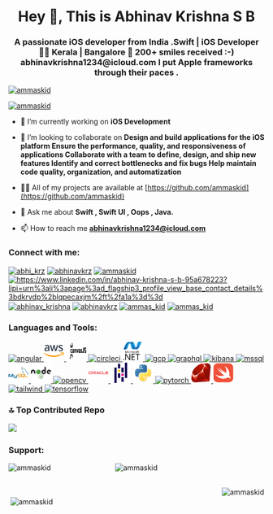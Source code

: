 <h1 align="center">Hey 👋, This is Abhinav Krishna S B</h1>
<h3 align="center">A passionate iOS developer from India .Swift | iOS Developer 🧑‍💻 Kerala | Bangalore 📍 200+ smiles received :-) abhinavkrishna1234@icloud.com I put Apple frameworks through their paces .</h3>

<p align="left"> <a href="https://github.com/ryo-ma/github-profile-trophy"><img src="https://github-profile-trophy.vercel.app/?username=ammaskid" alt="ammaskid" /></a> </p>

<p align="left"> <a href="https://twitter.com/ammaskid" target="blank"><img src="https://img.shields.io/twitter/follow/ammaskid?logo=twitter&style=for-the-badge" alt="ammaskid" /></a> </p>

- 🔭 I’m currently working on **iOS Development**

- 👯 I’m looking to collaborate on **Design and build applications for the iOS platform Ensure the performance, quality, and responsiveness of applications Collaborate with a team to define, design, and ship new features Identify and correct bottlenecks and fix bugs Help maintain code quality, organization, and automatization**

- 👨‍💻 All of my projects are available at [https://github.com/ammaskid](https://github.com/ammaskid)

- 💬 Ask me about **Swift , Swift UI , Oops , Java.**

- 📫 How to reach me **abhinavkrishna1234@icloud.com**

<h3 align="left">Connect with me:</h3>
<p align="left">
<a href="https://codepen.io/abhi_krz" target="blank"><img align="center" src="https://raw.githubusercontent.com/rahuldkjain/github-profile-readme-generator/master/src/images/icons/Social/codepen.svg" alt="abhi_krz" height="30" width="40" /></a>
<a href="https://dev.to/abhinavkrz" target="blank"><img align="center" src="https://raw.githubusercontent.com/rahuldkjain/github-profile-readme-generator/master/src/images/icons/Social/devto.svg" alt="abhinavkrz" height="30" width="40" /></a>
<a href="https://twitter.com/ammaskid" target="blank"><img align="center" src="https://raw.githubusercontent.com/rahuldkjain/github-profile-readme-generator/master/src/images/icons/Social/twitter.svg" alt="ammaskid" height="30" width="40" /></a>
<a href="https://linkedin.com/in/https://www.linkedin.com/in/abhinav-krishna-s-b-95a678223?lipi=urn%3ali%3apage%3ad_flagship3_profile_view_base_contact_details%3bdkrvdp%2blqpecaxjm%2ft%2fa1a%3d%3d" target="blank"><img align="center" src="https://raw.githubusercontent.com/rahuldkjain/github-profile-readme-generator/master/src/images/icons/Social/linked-in-alt.svg" alt="https://www.linkedin.com/in/abhinav-krishna-s-b-95a678223?lipi=urn%3ali%3apage%3ad_flagship3_profile_view_base_contact_details%3bdkrvdp%2blqpecaxjm%2ft%2fa1a%3d%3d" height="30" width="40" /></a>
<a href="https://stackoverflow.com/users/abhinav_krishna" target="blank"><img align="center" src="https://raw.githubusercontent.com/rahuldkjain/github-profile-readme-generator/master/src/images/icons/Social/stack-overflow.svg" alt="abhinav_krishna" height="30" width="40" /></a>
<a href="https://codesandbox.com/abhinavkrz" target="blank"><img align="center" src="https://raw.githubusercontent.com/rahuldkjain/github-profile-readme-generator/master/src/images/icons/Social/codesandbox.svg" alt="abhinavkrz" height="30" width="40" /></a>
<a href="https://kaggle.com/ammas_kid" target="blank"><img align="center" src="https://raw.githubusercontent.com/rahuldkjain/github-profile-readme-generator/master/src/images/icons/Social/kaggle.svg" alt="ammas_kid" height="30" width="40" /></a>
<a href="https://instagram.com/ammas_kid" target="blank"><img align="center" src="https://raw.githubusercontent.com/rahuldkjain/github-profile-readme-generator/master/src/images/icons/Social/instagram.svg" alt="ammas_kid" height="30" width="40" /></a>
</p>

<h3 align="left">Languages and Tools:</h3>
<p align="left"> <a href="https://angular.io" target="_blank" rel="noreferrer"> <img src="https://angular.io/assets/images/logos/angular/angular.svg" alt="angular" width="40" height="40"/> </a> <a href="https://aws.amazon.com" target="_blank" rel="noreferrer"> <img src="https://raw.githubusercontent.com/devicons/devicon/master/icons/amazonwebservices/amazonwebservices-original-wordmark.svg" alt="aws" width="40" height="40"/> </a> <a href="https://canvasjs.com" target="_blank" rel="noreferrer"> <img src="https://raw.githubusercontent.com/Hardik0307/Hardik0307/master/assets/canvasjs-charts.svg" alt="canvasjs" width="40" height="40"/> </a> <a href="https://circleci.com" target="_blank" rel="noreferrer"> <img src="https://www.vectorlogo.zone/logos/circleci/circleci-icon.svg" alt="circleci" width="40" height="40"/> </a> <a href="https://dotnet.microsoft.com/" target="_blank" rel="noreferrer"> <img src="https://raw.githubusercontent.com/devicons/devicon/master/icons/dot-net/dot-net-original-wordmark.svg" alt="dotnet" width="40" height="40"/> </a> <a href="https://cloud.google.com" target="_blank" rel="noreferrer"> <img src="https://www.vectorlogo.zone/logos/google_cloud/google_cloud-icon.svg" alt="gcp" width="40" height="40"/> </a> <a href="https://graphql.org" target="_blank" rel="noreferrer"> <img src="https://www.vectorlogo.zone/logos/graphql/graphql-icon.svg" alt="graphql" width="40" height="40"/> </a> <a href="https://www.elastic.co/kibana" target="_blank" rel="noreferrer"> <img src="https://www.vectorlogo.zone/logos/elasticco_kibana/elasticco_kibana-icon.svg" alt="kibana" width="40" height="40"/> </a> <a href="https://www.microsoft.com/en-us/sql-server" target="_blank" rel="noreferrer"> <img src="https://www.svgrepo.com/show/303229/microsoft-sql-server-logo.svg" alt="mssql" width="40" height="40"/> </a> <a href="https://www.mysql.com/" target="_blank" rel="noreferrer"> <img src="https://raw.githubusercontent.com/devicons/devicon/master/icons/mysql/mysql-original-wordmark.svg" alt="mysql" width="40" height="40"/> </a> <a href="https://nodejs.org" target="_blank" rel="noreferrer"> <img src="https://raw.githubusercontent.com/devicons/devicon/master/icons/nodejs/nodejs-original-wordmark.svg" alt="nodejs" width="40" height="40"/> </a> <a href="https://opencv.org/" target="_blank" rel="noreferrer"> <img src="https://www.vectorlogo.zone/logos/opencv/opencv-icon.svg" alt="opencv" width="40" height="40"/> </a> <a href="https://www.oracle.com/" target="_blank" rel="noreferrer"> <img src="https://raw.githubusercontent.com/devicons/devicon/master/icons/oracle/oracle-original.svg" alt="oracle" width="40" height="40"/> </a> <a href="https://pandas.pydata.org/" target="_blank" rel="noreferrer"> <img src="https://raw.githubusercontent.com/devicons/devicon/2ae2a900d2f041da66e950e4d48052658d850630/icons/pandas/pandas-original.svg" alt="pandas" width="40" height="40"/> </a> <a href="https://www.python.org" target="_blank" rel="noreferrer"> <img src="https://raw.githubusercontent.com/devicons/devicon/master/icons/python/python-original.svg" alt="python" width="40" height="40"/> </a> <a href="https://pytorch.org/" target="_blank" rel="noreferrer"> <img src="https://www.vectorlogo.zone/logos/pytorch/pytorch-icon.svg" alt="pytorch" width="40" height="40"/> </a> <a href="https://www.ruby-lang.org/en/" target="_blank" rel="noreferrer"> <img src="https://raw.githubusercontent.com/devicons/devicon/master/icons/ruby/ruby-original.svg" alt="ruby" width="40" height="40"/> </a> <a href="https://developer.apple.com/swift/" target="_blank" rel="noreferrer"> <img src="https://raw.githubusercontent.com/devicons/devicon/master/icons/swift/swift-original.svg" alt="swift" width="40" height="40"/> </a> <a href="https://tailwindcss.com/" target="_blank" rel="noreferrer"> <img src="https://www.vectorlogo.zone/logos/tailwindcss/tailwindcss-icon.svg" alt="tailwind" width="40" height="40"/> </a> <a href="https://www.tensorflow.org" target="_blank" rel="noreferrer"> <img src="https://www.vectorlogo.zone/logos/tensorflow/tensorflow-icon.svg" alt="tensorflow" width="40" height="40"/> </a> </p>

### 🔝 Top Contributed Repo
![](https://github-contributor-stats.vercel.app/api?username=ammaskid&limit=5&theme=flat&combine_all_yearly_contributions=true)
 
<h3 align="left">Support:</h3>
<p><a href="https://www.buymeacoffee.com/adobeankid"> <img align="left" src="https://cdn.buymeacoffee.com/buttons/v2/default-yellow.png" height="50" width="210" alt="ammaskid" /></a><a href="https://ko-fi.com/ammaskid"> <img align="left" src="https://cdn.ko-fi.com/cdn/kofi3.png?v=3" height="50" width="210" alt="ammaskid" /></a></p><br><br>

<p><img align="left" src="https://github-readme-stats.vercel.app/api/top-langs?username=ammaskid&show_icons=true&theme=merko&locale=en&layout=compact" alt="ammaskid" /></p>

<p>&nbsp;<img align="center" src="https://github-readme-stats.vercel.app/api?username=ammaskid&show_icons=true&theme=tokyonight&title_color=fff700&text_color=eeff00&locale=en" alt="ammaskid" /></p>

